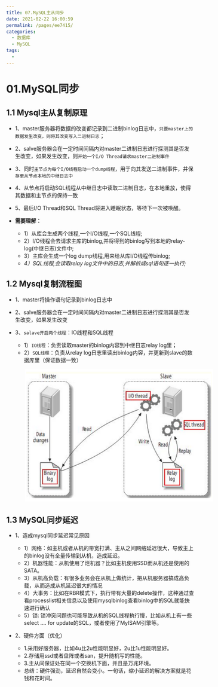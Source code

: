 ```yaml
---
title: 07.MySQL主从同步
date: 2021-02-22 16:00:59
permalink: /pages/ee7415/
categories:
  - 数据库
  - MySQL
tags:
  - 
---
```



# 01.MySQL同步

## 1.1 Mysql主从复制原理

- 1、master服务器将数据的改变都记录到二进制binlog日志中，`只要master上的数据发生改变，则将其改变写入二进制日志`；

- 2、salve服务器会在一定时间间隔内对master二进制日志进行探测其是否发生改变，如果发生改变，则`开始一个I/O Thread请求master二进制事件`

- 3、同时`主节点为每个I/O线程启动一个dump线程`，用于向其发送二进制事件，并保`存至从节点本地的中继日志中`

- 4、从节点将启动SQL线程从中继日志中读取二进制日志，在本地重放，使得其数据和主节点的保持一致

- 5、最后I/O Thread和SQL Thread将进入睡眠状态，等待下一次被唤醒。

- **需要理解：**
     - 1）从库会生成两个线程,一个I/O线程,一个SQL线程;
     - 2）I/O线程会去请求主库的binlog,并将得到的binlog写到本地的relay-log(中继日志)文件中;
     - 3）主库会生成一个log dump线程,用来给从库I/O线程传binlog;
     - *4）SQL线程,会读取relay log文件中的日志,并解析成sql语句逐一执行;*

## 1.2 Mysql复制流程图

- 1、master将操作语句记录到binlog日志中

- 2、salve服务器会在一定时间间隔内对master二进制日志进行探测其是否发生改变，如果发生改变

- 3、`salave开启两个线程`：IO线程和SQL线程
     - 1）`IO线程`：负责读取master的binlog内容到中继日志relay log里；
     - 2）`SQL线程`：负责从relay log日志里读出binlog内容，并更新到slave的数据库里（保证数据一致）

<img src="./assets/image-20210114204920671.png" style="width: 600px; margin-left: 50px;"> </img>

## 1.3 MySQL同步延迟

- 1、造成mysql同步延迟常见原因
     - 1）网络：如主机或者从机的带宽打满、主从之间网络延迟很大，导致主上的binlog没有全量传输到从机，造成延迟。
     - 2）机器性能：从机使用了烂机器？比如主机使用SSD而从机还是使用的SATA。
     - 3）从机高负载：有很多业务会在从机上做统计，把从机服务器搞成高负载，从而造成从机延迟很大的情况
     - 4）大事务：比如在RBR模式下，执行带有大量的delete操作，这种通过查看processlist相关信息以及使用mysqlbinlog查看binlog中的SQL就能快速进行确认
     - 5）锁: 锁冲突问题也可能导致从机的SQL线程执行慢，比如从机上有一些select .... for update的SQL，或者使用了MyISAM引擎等。

- 2、硬件方面（优化）
     - 1.采用好服务器，比如4u比2u性能明显好，2u比1u性能明显好。
     - 2.存储用ssd或者盘阵或者san，提升随机写的性能。
     - 3.主从间保证处在同一个交换机下面，并且是万兆环境。
     - 总结：硬件强劲，延迟自然会变小。一句话，缩小延迟的解决方案就是花钱和花时间。

